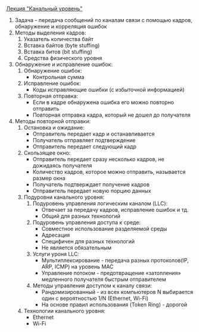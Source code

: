 [Лекция "Канальный уровень"](https://youtu.be/zYiKcbmBfgU)
1. Задача - передача сообщений по каналам связи с помощью кадров, обнаружение и корреляция ошибок
2. Методы выделения кадров:
    1. Указатель количества байт
    2. Вставка байтов (byte stuffing)
    3. Вставка битов (bit stuffing)
    4. Средства физического уровня
3. Обнаружение и исправление ошибок:
    1. Обнаружение ошибок:
        * Контрольная сумма
    2. Исправление ошибок:
        * Коды исправляющие ошибки (с избыточной информацией)
    3. Повторная отправка:
        * Если в кадре обнаружена ошибка его можно повторно отправить
        * Повторная отправка кадра, который не дошел до получателя
4. Методы повторной отправки:
    1. Остановка и ожидание:
        * Отправитель передает кадр и останавливается
        * Получатель отправляет подтверждение
        * Отправитель передает следующий кадр
    2. Скользящее окно:
        * Отправитель передает сразу несколько кадров, не дожидаясь получателя
        * Количество кадров, которое можно отправить, называется размер окна
        * Получатель подтверждает получение кадров
        * Отправитель передает новую порцию данных
    3. Подуровни канального уровня:
        1.  Подуровень управления логическим каналом (LLC):
            * Отвечает за передачу кадров, исправление ошибок и тд.
            * Общий для разных технологий
        2. Подуровень управления доступа к среде:
            * Совместное использование разделяемой среды
            * Адресация
            * Специфичен для разных технологий
            * Не является обязательным
        3. Услуги уроня LLC:
            * Мультиплексирование - передача разных протоколов(IP, ARP, ICMP) на уровень MAC
            * Управление потоком - предотвращение «затопления» медленного получателя быстрым отправителем
        4. Методы управления доступом к каналу связи:
            * Рандомизированный - из всех компьютеров N выбирается один с вероятностью 1/N (Ethernet, Wi-Fi)
            * На основе правил использования (Token Ring) - дорогой
    4. Технологии канального уровня:
        * Ethernet
        * Wi-Fi